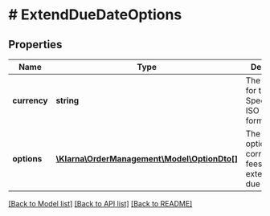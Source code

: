 # # ExtendDueDateOptions

## Properties

Name | Type | Description | Notes
------------ | ------------- | ------------- | -------------
**currency** | **string** | The currency for the fees. Specified in ISO 4217 format. | [optional] 
**options** | [**\Klarna\OrderManagement\Model\OptionDto[]**](OptionDto.md) | The available options and corresponding fees for extending the due date | [optional] 

[[Back to Model list]](../../README.md#documentation-for-models) [[Back to API list]](../../README.md#documentation-for-api-endpoints) [[Back to README]](../../README.md)


